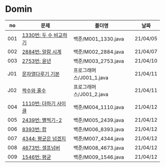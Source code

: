 # Domin


|no|문제|폴더명|날짜|
|------|--------------------------------------------------------------------------------|---------------|----------|
| 001 | [1330번: 두 수 비교하기](https://www.acmicpc.net/problem/1330)                  | 백준/M001_1330.java | 21/04/05 |
| 002 | [2884번: 알람 시계](https://www.acmicpc.net/problem/2884)                       | 백준/M002_2884.java | 21/04/07 |
| 003 | [2753번: 윤년](https://www.acmicpc.net/problem/2753)                            | 백준/M003_2753.java | 21/04/10 |
| J01 | [문자열다루기 기본](https://programmers.co.kr/learn/courses/30/lessons/12918)   | 프로그래머스/J001_1.java    | 21/04/11 |
| J02 | [짝수와 홀수](https://programmers.co.kr/learn/courses/30/lessons/12937)         | 프로그래머스/J001_2.java    | 21/04/11 |
| 004 | [1110번: 더하기 사이클](https://www.acmicpc.net/problem/1110)                            | 백준/M004_1110.java | 21/04/12 |
| 005 | [2439번: 별찍기-2](https://www.acmicpc.net/problem/2439)                            | 백준/M005_2439.java | 21/04/12 |
| 006 | [8393번: 합](https://www.acmicpc.net/problem/8393)                            | 백준/M006_8393.java | 21/04/12 |
| 007 | [4344: 평균은 넘겠지](https://www.acmicpc.net/problem/1110)                            | 백준/M007_4344.java | 21/04/12 |
| 008 | [4673번: 셀프넘버](https://www.acmicpc.net/problem/4673)                            | 백준/M008_4673.java | 21/04/12 |
| 009 | [1546번: 평균](https://www.acmicpc.net/problem/1546)                            | 백준/M009_1546.java | 21/04/12 |
